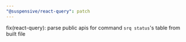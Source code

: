 ```yaml
---
"@suspensive/react-query": patch
---
```


fix(react-query): parse public apis for command `srq status`'s table from built file
